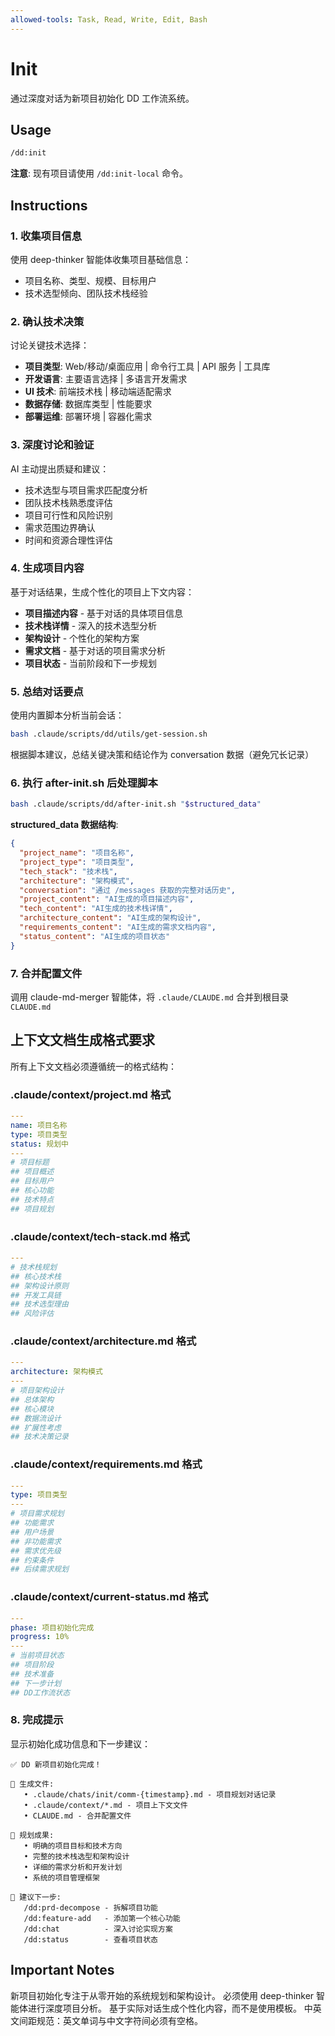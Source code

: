 ```yaml
---
allowed-tools: Task, Read, Write, Edit, Bash
---
```


# Init

通过深度对话为新项目初始化 DD 工作流系统。

## Usage

```bash
/dd:init
```

**注意**: 现有项目请使用 `/dd:init-local` 命令。

## Instructions

### 1. 收集项目信息

使用 deep-thinker 智能体收集项目基础信息：

- 项目名称、类型、规模、目标用户
- 技术选型倾向、团队技术栈经验

### 2. 确认技术决策

讨论关键技术选择：

- **项目类型**: Web/移动/桌面应用 | 命令行工具 | API 服务 | 工具库
- **开发语言**: 主要语言选择 | 多语言开发需求
- **UI 技术**: 前端技术栈 | 移动端适配需求
- **数据存储**: 数据库类型 | 性能要求
- **部署运维**: 部署环境 | 容器化需求

### 3. 深度讨论和验证

AI 主动提出质疑和建议：

- 技术选型与项目需求匹配度分析
- 团队技术栈熟悉度评估
- 项目可行性和风险识别
- 需求范围边界确认
- 时间和资源合理性评估

### 4. 生成项目内容

基于对话结果，生成个性化的项目上下文内容：

- **项目描述内容** - 基于对话的具体项目信息
- **技术栈详情** - 深入的技术选型分析
- **架构设计** - 个性化的架构方案
- **需求文档** - 基于对话的项目需求分析
- **项目状态** - 当前阶段和下一步规划

### 5. 总结对话要点

使用内置脚本分析当前会话：

```bash
bash .claude/scripts/dd/utils/get-session.sh
```

根据脚本建议，总结关键决策和结论作为 conversation 数据（避免冗长记录）

### 6. 执行 after-init.sh 后处理脚本

```bash
bash .claude/scripts/dd/after-init.sh "$structured_data"
```

**structured_data 数据结构**:

```json
{
  "project_name": "项目名称",
  "project_type": "项目类型",
  "tech_stack": "技术栈",
  "architecture": "架构模式",
  "conversation": "通过 /messages 获取的完整对话历史",
  "project_content": "AI生成的项目描述内容",
  "tech_content": "AI生成的技术栈详情",
  "architecture_content": "AI生成的架构设计",
  "requirements_content": "AI生成的需求文档内容",
  "status_content": "AI生成的项目状态"
}
```

### 7. 合并配置文件

调用 claude-md-merger 智能体，将 `.claude/CLAUDE.md` 合并到根目录 `CLAUDE.md`

## 上下文文档生成格式要求

所有上下文文档必须遵循统一的格式结构：

### .claude/context/project.md 格式

```yaml
---
name: 项目名称
type: 项目类型
status: 规划中
---
# 项目标题
## 项目概述
## 目标用户
## 核心功能
## 技术特点
## 项目规划
```

### .claude/context/tech-stack.md 格式

```yaml
---
# 技术栈规划
## 核心技术栈
## 架构设计原则
## 开发工具链
## 技术选型理由
## 风险评估
```

### .claude/context/architecture.md 格式

```yaml
---
architecture: 架构模式
---
# 项目架构设计
## 总体架构
## 核心模块
## 数据流设计
## 扩展性考虑
## 技术决策记录
```

### .claude/context/requirements.md 格式

```yaml
---
type: 项目类型
---
# 项目需求规划
## 功能需求
## 用户场景
## 非功能需求
## 需求优先级
## 约束条件
## 后续需求规划
```

### .claude/context/current-status.md 格式

```yaml
---
phase: 项目初始化完成
progress: 10%
---
# 当前项目状态
## 项目阶段
## 技术准备
## 下一步计划
## DD工作流状态
```

### 8. 完成提示

显示初始化成功信息和下一步建议：

```
✅ DD 新项目初始化完成！

📁 生成文件:
   • .claude/chats/init/comm-{timestamp}.md - 项目规划对话记录
   • .claude/context/*.md - 项目上下文文件
   • CLAUDE.md - 合并配置文件

🎯 规划成果:
   • 明确的项目目标和技术方向
   • 完整的技术栈选型和架构设计
   • 详细的需求分析和开发计划
   • 系统的项目管理框架

🚀 建议下一步:
   /dd:prd-decompose - 拆解项目功能
   /dd:feature-add   - 添加第一个核心功能
   /dd:chat          - 深入讨论实现方案
   /dd:status        - 查看项目状态
```

## Important Notes

新项目初始化专注于从零开始的系统规划和架构设计。
必须使用 deep-thinker 智能体进行深度项目分析。
基于实际对话生成个性化内容，而不是使用模板。
中英文间距规范：英文单词与中文字符间必须有空格。

